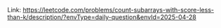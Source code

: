 Link: https://leetcode.com/problems/count-subarrays-with-score-less-than-k/description/?envType=daily-question&envId=2025-04-28